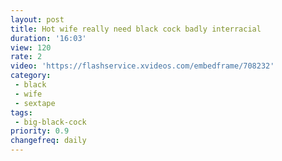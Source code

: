 ```yaml
---
layout: post
title: Hot wife really need black cock badly interracial
duration: '16:03'
view: 120
rate: 2
video: 'https://flashservice.xvideos.com/embedframe/708232'
category: 
 - black
 - wife
 - sextape
tags: 
 - big-black-cock
priority: 0.9
changefreq: daily
---
```

